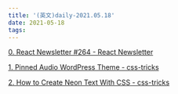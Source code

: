 ```yaml
---
title: '(英文)daily-2021.05.18'
date: 2021-05-18
tags:
---
```


[0. React Newsletter #264 - React Newsletter](https://reactnewsletter.com/issues/264)

[1. Pinned Audio WordPress Theme - css-tricks](https://css-tricks.com/pinned-audio-wordpress-theme/)

[2. How to Create Neon Text With CSS - css-tricks](https://css-tricks.com/how-to-create-neon-text-with-css/)